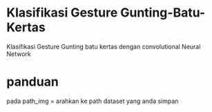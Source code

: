 # Klasifikasi Gesture Gunting-Batu-Kertas
Klasifikasi Gesture Gunting batu kertas dengan convolutional Neural Network


# panduan
pada path_img = arahkan ke path dataset yang anda simpan

